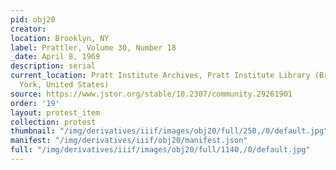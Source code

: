 ```yaml
---
pid: obj20
creator: 
location: Brooklyn, NY
label: Prattler, Volume 30, Number 18
_date: April 8, 1969
description: serial
current_location: Pratt Institute Archives, Pratt Institute Library (Brooklyn, New
  York, United States)
source: https://www.jstor.org/stable/10.2307/community.29261901
order: '19'
layout: protest_item
collection: protest
thumbnail: "/img/derivatives/iiif/images/obj20/full/250,/0/default.jpg"
manifest: "/img/derivatives/iiif/obj20/manifest.json"
full: "/img/derivatives/iiif/images/obj20/full/1140,/0/default.jpg"
---
```

